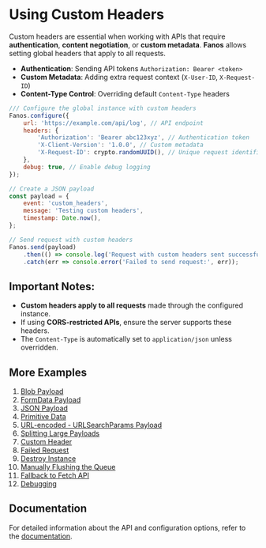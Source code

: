 # Using Custom Headers

Custom headers are essential when working with APIs that require **authentication**, **content negotiation**, or **custom metadata**. **Fanos** allows setting global headers that apply to all requests.

- **Authentication**: Sending API tokens `Authorization: Bearer <token>`
- **Custom Metadata**: Adding extra request context (`X-User-ID`, `X-Request-ID`)
- **Content-Type Control**: Overriding default `Content-Type` headers

```javascript
/// Configure the global instance with custom headers
Fanos.configure({
    url: 'https://example.com/api/log', // API endpoint
    headers: {
        'Authorization': 'Bearer abc123xyz', // Authentication token
        'X-Client-Version': '1.0.0', // Custom metadata
        'X-Request-ID': crypto.randomUUID(), // Unique request identifier
    },
    debug: true, // Enable debug logging
});

// Create a JSON payload
const payload = {
    event: 'custom_headers',
    message: 'Testing custom headers',
    timestamp: Date.now(),
};

// Send request with custom headers
Fanos.send(payload)
    .then(() => console.log('Request with custom headers sent successfully!'))
    .catch(err => console.error('Failed to send request:', err));
```

## Important Notes:

- **Custom headers apply to all requests** made through the configured instance.
- If using **CORS-restricted APIs**, ensure the server supports these headers.
- The `Content-Type` is automatically set to `application/json` unless overridden.


## More Examples

1. [Blob Payload](./blob-data.md)
2. [FormData Payload](./form-data.md)
3. [JSON Payload](./json.md)
4. [Primitive Data](./primitive-data.md)
5. [URL-encoded - URLSearchParams Payload](./url-encoded-data.md)
6. [Splitting Large Payloads](./splitting-large-payloads.md)
7. [Custom Header](./custom-headers.md)
8. [Failed Request](./handling-failed-requests.md)
9. [Destroy Instance](./destroying-instance.md)
10. [Manually Flushing the Queue](./manually-flushing-queue.md)
11. [Fallback to Fetch API](./fallback-to-fetch.md)
12. [Debugging](./debugging.md)

## Documentation
For detailed information about the API and configuration options, refer to the [documentation](/docs/index.md).